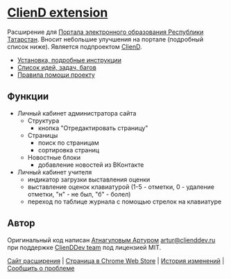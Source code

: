 # [ClienD extension](http://ext.cliend.ru)

Расширение для [Портала электронного образования Республики Татарстан](http://edu.tatar.ru). Вносит небольшие улучшения на портале (подробный список ниже). Является подпроектом [ClienD](http://cliend.ru).

- [Установка, подробные инструкции](http://ext.cliend.ru)
- [Список идей, задач, багов](https://trello.com/b/LbwwbjwL/cliend-ext)
- [Правила помощи проекту](https://github.com/ClienDDev/ClienD-ext/blob/dev/contribution.md)

## Функции

- Личный кабинет администратора сайта
	- Структура
        - кнопка "Отредактировать страницу"
    - Страницы
        - поиск по страницам
        - сортировка страниц
    - Новостные блоки
        - добавление новостей из ВКонтакте
- Личный кабинет учителя
    - индикатор загрузки выставления оценки
    - выставление оценок клавиатурой (1-5 - отметки, 0 - удаление отметки, "н" - не был, "б" - болел)
    - переход по таблице журнала с помощью стрелок на клавиатуре
    
## Автор
Оригинальный код написан [Атнагуловым Артуром](http://atnartur.ru) <artur@clienddev.ru> при поддержке [ClienDDev team](http://clienddev.ru) под лицензией MIT.

[Сайт расширения](http://ext.cliend.ru) | 
[Страница в Chrome Web Store](https://chrome.google.com/webstore/detail/hehpfoecbadnfboagjkeifdfgajhlloh) | 
[История изменений](https://github.com/ClienDDev/ClienD-ext/releases) | 
[Сообщить о проблеме](https://github.com/ClienDDev/ClienD-ext/issues/new)

